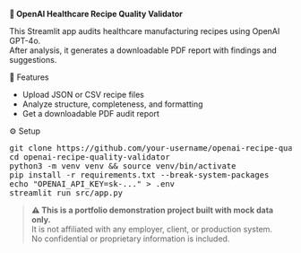 **🧪 OpenAI Healthcare Recipe Quality Validator**

This Streamlit app audits healthcare manufacturing recipes using OpenAI GPT-4o.  
After analysis, it generates a downloadable PDF report with findings and suggestions.

🚀 Features

- Upload JSON or CSV recipe files  
- Analyze structure, completeness, and formatting  
- Get a downloadable PDF audit report  

⚙️ Setup

<pre>
git clone https://github.com/your-username/openai-recipe-quality-validator.git
cd openai-recipe-quality-validator
python3 -m venv venv && source venv/bin/activate
pip install -r requirements.txt --break-system-packages
echo "OPENAI_API_KEY=sk-..." > .env
streamlit run src/app.py
</pre>

<blockquote>
<b>⚠️ This is a portfolio demonstration project built with mock data only.</b><br>
It is not affiliated with any employer, client, or production system.<br>
No confidential or proprietary information is included.
</blockquote>

